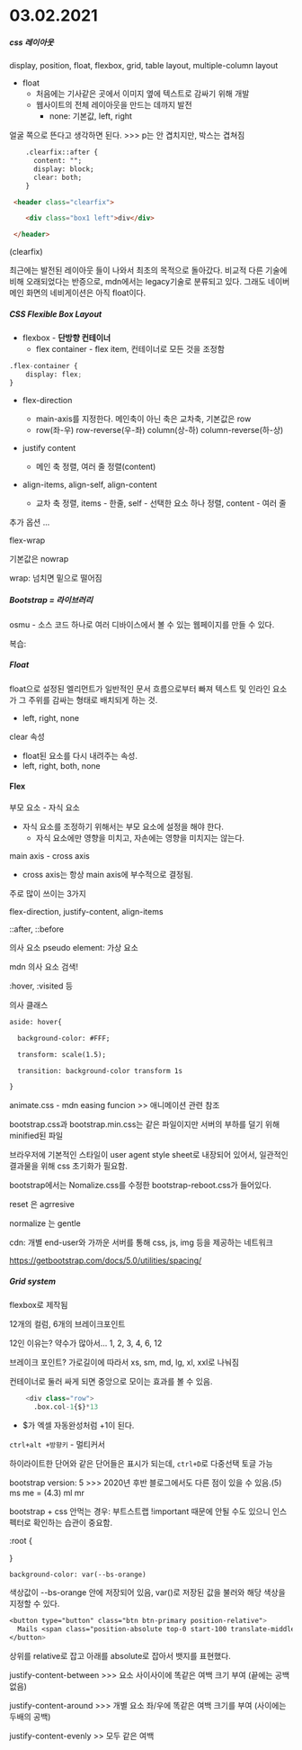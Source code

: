 # 03.02.2021



##### css 레이아웃

display, position, float, flexbox, grid, table layout, multiple-column layout

- float
  - 처음에는 기사같은 곳에서 이미지 옆에 텍스트로 감싸기 위해 개발
  - 웹사이트의 전체 레이아웃을 만드는 데까지 발전
    - none: 기본값, left, right

얼굴 쪽으로 뜬다고 생각하면 된다. >>> p는 안 겹치지만, 박스는 겹쳐짐

```html
    .clearfix::after {
      content: "";
      display: block;
      clear: both;
    }

 <header class="clearfix">

    <div class="box1 left">div</div>

 </header>
```

(clearfix)



최근에는 발전된 레이아웃 들이 나와서 최초의 목적으로 돌아갔다. 비교적 다른 기술에 비해 오래되었다는 반증으로, mdn에서는 legacy기술로 분류되고 있다. 그래도 네이버 메인 화면의 네비게이션은 아직 float이다.



##### CSS Flexible Box Layout

- flexbox - **단방향 컨테이너**
  - flex container - flex item, 컨테이너로 모든 것을 조정함

```python
.flex-container {
    display: flex;
}
```

- flex-direction
  - main-axis를 지정한다. 메인축이 아닌 축은 교차축, 기본값은 row
  - row(좌-우) row-reverse(우-좌) column(상-하) column-reverse(하-상)
- justify content
  
  - 메인 축 정렬, 여러 줄 정렬(content)
- align-items, align-self, align-content
  
  - 교차 축 정렬, items - 한줄, self - 선택한 요소 하나 정렬, content - 여러 줄
  
    

추가 옵션 ...

flex-wrap

기본값은 nowrap

wrap: 넘치면 밑으로 떨어짐



##### Bootstrap = 라이브러리

osmu - 소스 코드 하나로 여러 디바이스에서 볼 수 있는 웹페이지를 만들 수 있다.



복습:

##### Float

float으로 설정된 엘리먼트가 일반적인 문서 흐름으로부터 빠져 텍스트 및 인라인 요소가 그 주위를 감싸는 형태로 배치되게 하는 것.

- left, right, none

clear 속성

- float된 요소를 다시 내려주는 속성.
- left, right, both, none



#### Flex

부모 요소 - 자식 요소

- 자식 요소를 조정하기 위해서는 부모 요소에 설정을 해야 한다.
  - 자식 요소에만 영향을 미치고, 자손에는 영향을 미치지는 않는다.

main axis - cross axis

-  cross axis는 항상 main axis에 부수적으로 결정됨.



주로 많이 쓰이는 3가지

flex-direction, justify-content, align-items



::after, ::before

의사 요소 pseudo element: 가상 요소

mdn 의사 요소 검색!



:hover, :visited 등

의사 클래스

```html
aside: hover{

  background-color: #FFF;

  transform: scale(1.5);

  transition: background-color transform 1s 

}
```



animate.css - mdn easing funcion >> 애니메이션 관련 참조



bootstrap.css과 bootstrap.min.css는 같은 파일이지만 서버의 부하를 덜기 위해 minified된 파일



브라우저에 기본적인 스타일이 user agent style sheet로 내장되어 있어서, 일관적인 결과물을 위해 css 초기화가 필요함.

bootstrap에서는 Nomalize.css를 수정한 bootstrap-reboot.css가 들어있다.



reset 은 agrresive

normalize 는 gentle



cdn: 개별 end-user와 가까운 서버를 통해 css, js, img 등을 제공하는 네트워크



https://getbootstrap.com/docs/5.0/utilities/spacing/



##### Grid system

flexbox로 제작됨

12개의 컬럼, 6개의 브레이크포인트

12인 이유는? 약수가 많아서... 1, 2, 3, 4, 6, 12

브레이크 포인트? 가로길이에 따라서 xs, sm, md, lg, xl, xxl로 나눠짐



컨테이너로 둘러 싸게 되면 중앙으로 모이는 효과를 볼 수 있음.



```python
    <div class="row">
      .box.col-1{$}*13
```

- $가 엑셀 자동완성처럼 +1이 된다.

`ctrl+alt +방향키` - 멀티커서

하이라이트한 단어와 같은 단어들은 표시가 되는데, `ctrl+D`로 다중선택 토글 가능



bootstrap version: 5 >>> 2020년 후반 블로그에서도 다른 점이 있을 수 있음.(5) ms me = (4.3) ml mr

bootstrap + css 안먹는 경우: 부트스트랩 !important 때문에 안될 수도 있으니 인스펙터로 확인하는 습관이 중요함.



:root {

}

`background-color: var(--bs-orange)`

색상값이 --bs-orange 안에 저장되어 있음, var()로 저장된 값을 불러와 해당 색상을 지정할 수 있다.



```css
<button type="button" class="btn btn-primary position-relative">
  Mails <span class="position-absolute top-0 start-100 translate-middle badge rounded-pill bg-secondary">+99 <span class="visually-hidden">unread messages</span></span>
</button>
```

상위를 relative로 잡고 아래를 absolute로 잡아서 뱃지를 표현했다.



justify-content-between >>> 요소 사이사이에 똑같은 여백 크기 부여 (끝에는 공백 없음)

justify-content-around >>> 개별 요소 좌/우에 똑같은 여백 크기를 부여 (사이에는 두배의 공백)

justify-content-evenly >> 모두 같은 여백
